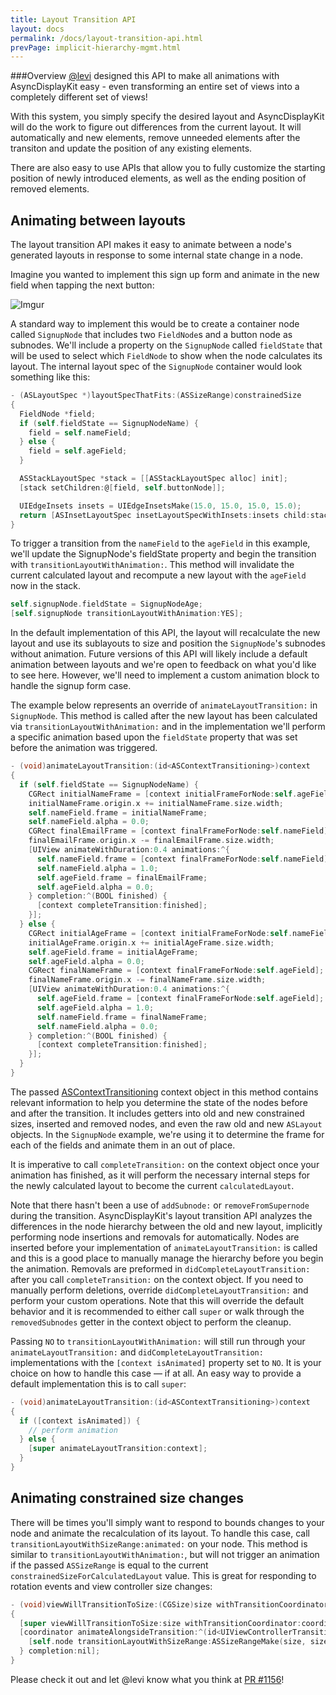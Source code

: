 ```yaml
---
title: Layout Transition API
layout: docs
permalink: /docs/layout-transition-api.html
prevPage: implicit-hierarchy-mgmt.html
---
```

###Overview
<a href="https://github.com/facebook/AsyncDisplayKit/pulls?utf8=%E2%9C%93&q=is%3Apr+author%3Alevi+">@levi</a> designed this API to make all animations with AsyncDisplayKit easy - even transforming an entire set of views into a completely different set of views!

With this system, you simply specify the desired layout and AsyncDisplayKit will do the work to figure out differences from the current layout. It will automatically and new elements, remove unneeded elements after the transiton and update the position of any existing elements. 

There are also easy to use APIs that allow you to fully customize the starting position of newly introduced elements, as well as the ending position of removed elements. 

## Animating between layouts

The layout transition API makes it easy to animate between a node's generated layouts in response to some internal state change in a node.

Imagine you wanted to implement this sign up form and animate in the new field when tapping the next button:

![Imgur](http://i.imgur.com/Dsf1R72.gif)

A standard way to implement this would be to create a container node called `SignupNode` that includes two `FieldNode`s and a button node as subnodes. We'll include a property on the `SignupNode` called `fieldState` that will be used to select which `FieldNode` to show when the node calculates its layout. The internal layout spec of the `SignupNode` container would look something like this:

```objective-c
- (ASLayoutSpec *)layoutSpecThatFits:(ASSizeRange)constrainedSize
{
  FieldNode *field;
  if (self.fieldState == SignupNodeName) {
    field = self.nameField;
  } else {
    field = self.ageField;
  }

  ASStackLayoutSpec *stack = [[ASStackLayoutSpec alloc] init];
  [stack setChildren:@[field, self.buttonNode]];

  UIEdgeInsets insets = UIEdgeInsetsMake(15.0, 15.0, 15.0, 15.0);
  return [ASInsetLayoutSpec insetLayoutSpecWithInsets:insets child:stack];
}
```

To trigger a transition from the `nameField` to the `ageField` in this example, we'll update the SignupNode's fieldState property and begin the transition with `transitionLayoutWithAnimation:`. This method will invalidate the current calculated layout and recompute a new layout with the `ageField` now in the stack.

```objective-c
self.signupNode.fieldState = SignupNodeAge;
[self.signupNode transitionLayoutWithAnimation:YES];
```

In the default implementation of this API, the layout will recalculate the new layout and use its sublayouts to size and position the `SignupNode`'s subnodes without animation. Future versions of this API will likely include a default animation between layouts and we're open to feedback on what you'd like to see here. However, we'll need to implement a custom animation block to handle the signup form case.

The example below represents an override of `animateLayoutTransition:` in `SignupNode`. This method is called after the new layout has been calculated via `transitionLayoutWithAnimation:` and in the implementation we'll perform a specific animation based upon the `fieldState` property that was set before the animation was triggered. 

```objective-c
- (void)animateLayoutTransition:(id<ASContextTransitioning>)context
{
  if (self.fieldState == SignupNodeName) {
    CGRect initialNameFrame = [context initialFrameForNode:self.ageField];
    initialNameFrame.origin.x += initialNameFrame.size.width;
    self.nameField.frame = initialNameFrame;
    self.nameField.alpha = 0.0;
    CGRect finalEmailFrame = [context finalFrameForNode:self.nameField];
    finalEmailFrame.origin.x -= finalEmailFrame.size.width;
    [UIView animateWithDuration:0.4 animations:^{
      self.nameField.frame = [context finalFrameForNode:self.nameField];
      self.nameField.alpha = 1.0;
      self.ageField.frame = finalEmailFrame;
      self.ageField.alpha = 0.0;
    } completion:^(BOOL finished) {
      [context completeTransition:finished];
    }];
  } else {
    CGRect initialAgeFrame = [context initialFrameForNode:self.nameField];
    initialAgeFrame.origin.x += initialAgeFrame.size.width;
    self.ageField.frame = initialAgeFrame;
    self.ageField.alpha = 0.0;
    CGRect finalNameFrame = [context finalFrameForNode:self.ageField];
    finalNameFrame.origin.x -= finalNameFrame.size.width;
    [UIView animateWithDuration:0.4 animations:^{
      self.ageField.frame = [context finalFrameForNode:self.ageField];
      self.ageField.alpha = 1.0;
      self.nameField.frame = finalNameFrame;
      self.nameField.alpha = 0.0;
    } completion:^(BOOL finished) {
      [context completeTransition:finished];
    }];
  }
}
```

The passed [ASContextTransitioning](https://github.com/facebook/AsyncDisplayKit/blob/master/AsyncDisplayKit/ASContextTransitioning.h) context object in this method contains relevant information to help you determine the state of the nodes before and after the transition. It includes getters into old and new constrained sizes, inserted and removed nodes, and even the raw old and new `ASLayout` objects. In the `SignupNode` example, we're using it to determine the frame for each of the fields and animate them in an out of place.

It is imperative to call `completeTransition:` on the context object once your animation has finished, as it will perform the necessary internal steps for the newly calculated layout to become the current `calculatedLayout`.

Note that there hasn't been a use of `addSubnode:` or `removeFromSupernode` during the transition. AsyncDisplayKit's layout transition API analyzes the differences in the node hierarchy between the old and new layout,  implicitly performing node insertions and removals for automatically. Nodes are inserted before your implementation of `animateLayoutTransition:` is called and this is a good place to manually manage the hierarchy before you begin the animation. Removals are preformed in `didCompleteLayoutTransition:` after you call `completeTransition:` on the context object. If you need to manually perform deletions, override `didCompleteLayoutTransition:` and perform your custom operations. Note that this will override the default behavior and it is recommended to either call `super` or walk through the `removedSubnodes` getter in the context object to perform the cleanup.

Passing `NO` to `transitionLayoutWithAnimation:` will still run through your `animateLayoutTransition:` and `didCompleteLayoutTransition:` implementations with the `[context isAnimated]` property set to `NO`. It is your choice on how to handle this case — if at all. An easy way to provide a default implementation this is to call `super`:
```objective-c
- (void)animateLayoutTransition:(id<ASContextTransitioning>)context
{
  if ([context isAnimated]) {
    // perform animation
  } else {
    [super animateLayoutTransition:context];
  }
}
```

## Animating constrained size changes

There will be times you'll simply want to respond to bounds changes to your node and animate the recalculation of its layout. To handle this case, call `transitionLayoutWithSizeRange:animated:` on your node. This method is similar to `transitionLayoutWithAnimation:`, but will not trigger an animation if the passed `ASSizeRange` is equal to the current `constrainedSizeForCalculatedLayout` value. This is great for responding to rotation events and view controller size changes:
```objective-c
- (void)viewWillTransitionToSize:(CGSize)size withTransitionCoordinator:(id<UIViewControllerTransitionCoordinator>)coordinator
{
  [super viewWillTransitionToSize:size withTransitionCoordinator:coordinator];
  [coordinator animateAlongsideTransition:^(id<UIViewControllerTransitionCoordinatorContext>  _Nonnull context) {
    [self.node transitionLayoutWithSizeRange:ASSizeRangeMake(size, size) animated:YES];
  } completion:nil];
}
```

Please check it out and let @levi know what you think at <a href="https://github.com/facebook/AsyncDisplayKit/pull/1156">PR #1156</a>!
